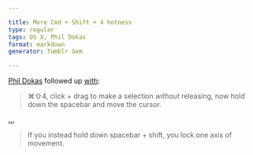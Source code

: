 ```yaml
---

title: More Cmd + Shift + 4 hotness
type: regular
tags: OS X, Phil Dokas
format: markdown
generator: Tumblr Gem

---
```


[Phil Dokas](http://jetless.org/) followed up [with](https://twitter.com/pdokas/status/42655011544645632):

> &#x2318;&#x21E7;4, click + drag to make a selection *without* releasing, now hold down the spacebar and move the cursor.

[...](https://twitter.com/pdokas/status/42655173935497216)

> If you instead hold down spacebar + shift, you lock one axis of movement.